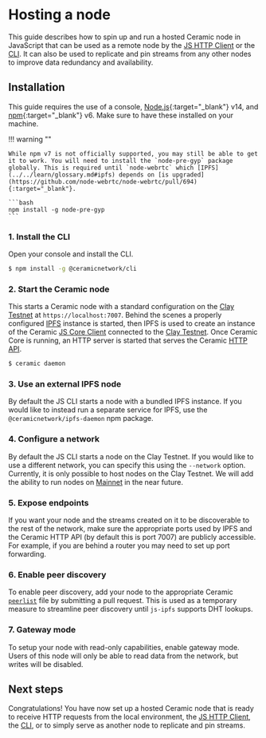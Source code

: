 # Hosting a node
This guide describes how to spin up and run a hosted Ceramic node in JavaScript that can be used as a remote node by the [JS HTTP Client](../../build/javascript/installation.md#js-http-client) or the [CLI](../../build/cli/installation.md). It can also be used to replicate and pin streams from any other nodes to improve data redundancy and availability.

## **Installation**
This guide requires the use of a console, [Node.js](https://nodejs.org/en/){:target="_blank"} v14, and [npm](https://www.npmjs.com/get-npm){:target="_blank"} v6. Make sure to have these installed on your machine.

!!! warning ""

    While npm v7 is not officially supported, you may still be able to get it to work. You will need to install the `node-pre-gyp` package globally. This is required until `node-webrtc` which [IPFS](../../learn/glossary.md#ipfs) depends on [is upgraded](https://github.com/node-webrtc/node-webrtc/pull/694){:target="_blank"}.

    ```bash
    npm install -g node-pre-gyp
    ```

### 1. Install the CLI
Open your console and install the CLI.

``` bash
$ npm install -g @ceramicnetwork/cli
```

### 2. Start the Ceramic node
This starts a Ceramic node with a standard configuration on the [Clay Testnet](../../learn/networks.md#clay-testnet) at `https://localhost:7007`. Behind the scenes a properly configured [IPFS](../../learn/glossary.md#ipfs) instance is started, then IPFS is used to create an instance of the Ceramic [JS Core Client](../../build/javascript/installation.md#js-core-client) connected to the [Clay Testnet](../../learn/networks.md#clay-testnet). Once Ceramic Core is running, an HTTP server is started that serves the Ceramic [HTTP API](../../reference/http-api.md).

```bash
$ ceramic daemon
```

### 3. Use an external IPFS node
By default the JS CLI starts a node with a bundled IPFS instance. If you would like to instead run a separate service for IPFS, use the `@ceramicnetwork/ipfs-daemon` npm package. 

### 4. Configure a network
By default the JS CLI starts a node on the Clay Testnet. If you would like to use a different network, you can specify this using the `--network` option. Currently, it is only possible to host nodes on the Clay Testnet. We will add the ability to run nodes on [Mainnet](../../learn/networks.md#mainnet) in the near future.

### 5. Expose endpoints
If you want your node and the streams created on it to be discoverable to the rest of the network, make sure the appropriate ports used by IPFS and the Ceramic HTTP API (by default this is port 7007) are publicly accessible. For example, if you are behind a router you may need to set up port forwarding. 

### 6. Enable peer discovery
To enable peer discovery, add your node to the appropriate Ceramic [`peerlist`](https://github.com/ceramicnetwork/peerlist) file by submitting a pull request. This is used as a temporary measure to streamline peer discovery until `js-ipfs` supports DHT lookups.

### 7. Gateway mode
To setup your node with read-only capabilities, enable gateway mode. Users of this node will only be able to read data from the network, but writes will be disabled.

## **Next steps**
Congratulations! You have now set up a hosted Ceramic node that is ready to receive HTTP requests from the local environment, the [JS HTTP Client](../../build/javascript/installation.md#js-http-client), the [CLI](../../build/cli/installation.md), or to simply serve as another node to replicate and pin streams.

</br></br></br>

